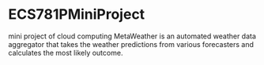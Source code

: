 # ECS781PMiniProject
mini project of cloud computing
MetaWeather is an automated weather data aggregator that takes the weather predictions from various forecasters and calculates the most likely outcome.
